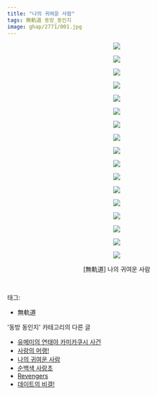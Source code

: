 ```yaml
---
title: "나의 귀여운 사람"
tags: 無軌道 동방_동인지
image: ghap/2771/001.jpg
---
```

<div class="article">
<p style="text-align: center; clear: none; float: none;"><img src="{{ site.nasurl }}/ghap/2771/001.jpg"/></p>
<p style="text-align: center; clear: none; float: none;"><img src="{{ site.nasurl }}/ghap/2771/002.jpg"/></p>
<p style="text-align: center; clear: none; float: none;"><img src="{{ site.nasurl }}/ghap/2771/003.jpg"/></p>
<p style="text-align: center; clear: none; float: none;"><img src="{{ site.nasurl }}/ghap/2771/004.jpg"/></p>
<p style="text-align: center; clear: none; float: none;"><img src="{{ site.nasurl }}/ghap/2771/005.jpg"/></p>
<p style="text-align: center; clear: none; float: none;"><img src="{{ site.nasurl }}/ghap/2771/006.jpg"/></p>
<p style="text-align: center; clear: none; float: none;"><img src="{{ site.nasurl }}/ghap/2771/007.jpg"/></p>
<p style="text-align: center; clear: none; float: none;"><img src="{{ site.nasurl }}/ghap/2771/008.jpg"/></p>
<p style="text-align: center; clear: none; float: none;"><img src="{{ site.nasurl }}/ghap/2771/009.jpg"/></p>
<p style="text-align: center; clear: none; float: none;"><img src="{{ site.nasurl }}/ghap/2771/010.jpg"/></p>
<p style="text-align: center; clear: none; float: none;"><img src="{{ site.nasurl }}/ghap/2771/011.jpg"/></p>
<p style="text-align: center; clear: none; float: none;"><img src="{{ site.nasurl }}/ghap/2771/012.jpg"/></p>
<p style="text-align: center; clear: none; float: none;"><img src="{{ site.nasurl }}/ghap/2771/013.jpg"/></p>
<p style="text-align: center; clear: none; float: none;"><img src="{{ site.nasurl }}/ghap/2771/014.jpg"/></p>
<p style="text-align: center; clear: none; float: none;"><img src="{{ site.nasurl }}/ghap/2771/015.jpg"/></p>
<p style="text-align: center; clear: none; float: none;"><img src="{{ site.nasurl }}/ghap/2771/016.jpg"/></p>
<p style="text-align: center; clear: none; float: none;"><img src="{{ site.nasurl }}/ghap/2771/017.jpg"/></p>
<p style="text-align: center; clear: none; float: none;">[無軌道] 나의 귀여운 사람</p>
<p><br/></p>
</div><div class="tagTrail">
<p>태그: </p>
<ul>
<li>無軌道</li>
</ul>
</div><div class="another">
<p>'동방 동인지' 카테고리의 다른 글</p>
<ul>
<li><a href="/2016-11-28-ghap_2778">유메미의 연태야 카미카쿠시 사건</a></li>
<li><a href="/2016-11-27-ghap_2772">사랑의 머랭!</a></li>
<li><a href="/2016-11-27-ghap_2771">나의 귀여운 사람</a></li>
<li><a href="/2016-11-27-ghap_2769">순백색 사랑초</a></li>
<li><a href="/2016-11-27-ghap_2768">Revengers</a></li>
<li><a href="/2016-11-27-ghap_2767">데이트의 비결!</a></li>
</ul>
</div><div class="cb_module cb_fluid">
<div class="cb_wrt cb_profile">
</div><!-- commentList close -->
</div>